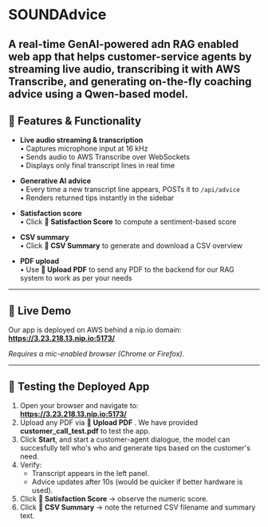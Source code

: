 # SOUNDAdvice

A real-time GenAI-powered adn RAG enabled web app that helps customer-service agents by streaming live audio, transcribing it with AWS Transcribe, and generating on-the-fly coaching advice using a Qwen-based model. 
---

## 🚀 Features & Functionality

- **Live audio streaming & transcription**  
  • Captures microphone input at 16 kHz  
  • Sends audio to AWS Transcribe over WebSockets  
  • Displays only final transcript lines in real time  

- **Generative AI advice**  
  • Every time a new transcript line appears, POSTs it to `/api/advice`  
  • Renders returned tips instantly in the sidebar  

- **Satisfaction score**  
  • Click **🎯 Satisfaction Score** to compute a sentiment-based score  

- **CSV summary**  
  • Click **🧾 CSV Summary** to generate and download a CSV overview  

- **PDF upload**  
  • Use **📄 Upload PDF** to send any PDF to the backend for our RAG system to work as per your needs

---

## 🚀 Live Demo

Our app is deployed on AWS behind a nip.io domain:  
**https://3.23.218.13.nip.io:5173/**

_Requires a mic-enabled browser (Chrome or Firefox)._

---

## 🧪 Testing the Deployed App

1. Open your browser and navigate to:  
   **https://3.23.218.13.nip.io:5173/**
2. Upload any PDF via **📄 Upload PDF** . We have provided **customer_call_test.pdf** to test the app. 
3. Click **Start**, and start a customer-agent dialogue, the model can succesfully tell who's who and generate tips based on the customer's need.  
4. Verify:  
   - Transcript appears in the left panel.  
   - Advice updates after 10s (would be quicker if better hardware is used).  
5. Click **🎯 Satisfaction Score** → observe the numeric score.  
6. Click **🧾 CSV Summary** → note the returned CSV filename and summary text.  


